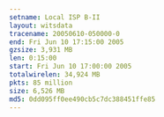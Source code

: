 ```yaml
---
setname: Local ISP B-II
layout: witsdata
tracename: 20050610-050000-0
end: Fri Jun 10 17:15:00 2005
gzsize: 3,931 MB
len: 0:15:00
start: Fri Jun 10 17:00:00 2005
totalwirelen: 34,924 MB
pkts: 85 million
size: 6,526 MB
md5: 0dd095ff0ee490cb5c7dc388451ffe85
---
```

